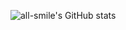 ![all-smile's GitHub stats](https://github-readme-stats.vercel.app/api?username=Jay0928&show_icons=true&theme=tokyonight)  
